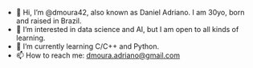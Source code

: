 * 👋 Hi, I’m @dmoura42, also known as Daniel Adriano. I am 30yo, born and raised in Brazil.
* 👀 I’m interested in data science and AI, but I am open to all kinds of learning.
* 🌱 I’m currently learning C/C++ and Python. 
* 📫 How to reach me: dmoura.adriano@gmail.com
